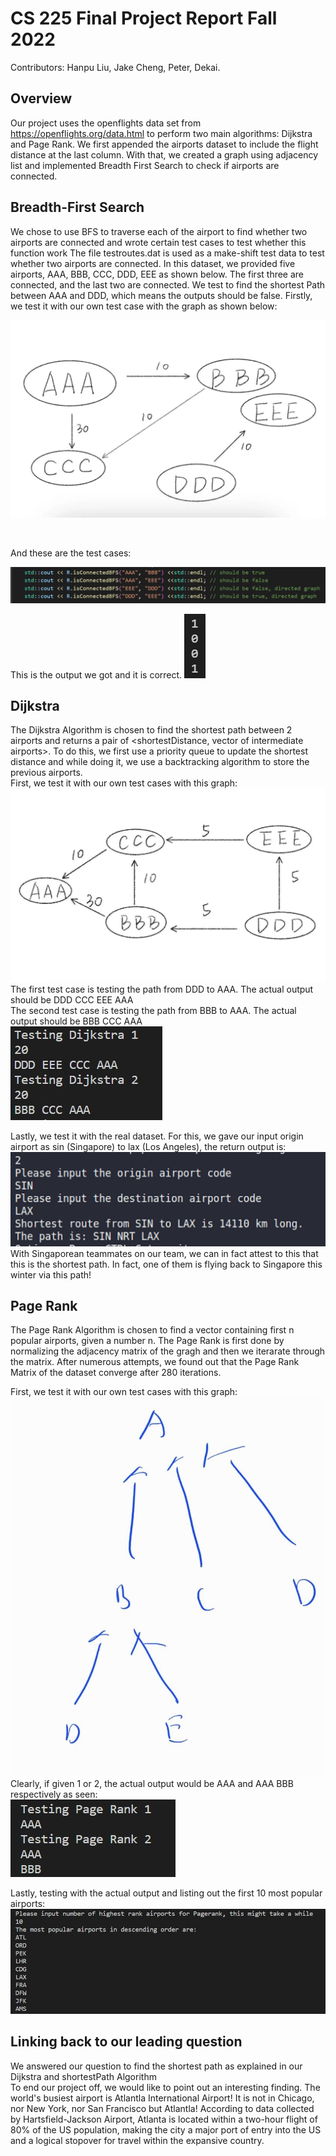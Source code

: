 # CS 225 Final Project Report Fall 2022 
Contributors: Hanpu Liu, Jake Cheng, Peter, Dekai.

## Overview

Our project uses the openflights data set from https://openflights.org/data.html to perform two main algorithms: Dijkstra and Page Rank. We first appended the airports dataset to include the flight distance at the last column. With that, we created a graph using adjacency list and implemented Breadth First Search to check if airports are connected. 


## Breadth-First Search
We chose to use BFS to traverse each of the airport to find whether two airports are connected and wrote certain test cases to test whether this function work
The file testroutes.dat is used as a make-shift test data to test whether two airports are connected. In this dataset, we provided five airports, AAA, BBB, CCC, DDD, EEE as shown below. The first three are connected, and the last two are connected. We test to find the shortest Path between AAA and DDD, which means the outputs should be false. Firstly, we test it with our own test case with the graph as shown below:


![BFS](bfs2.jpg)

<br>


And these are the test cases:

![BFS Full Scale Run](image.png) <br>

This is the output we got and it is correct.
![BFS Full Scale Run](bfs3.jpg) <br>

## Dijkstra
The Dijkstra Algorithm is chosen to find the shortest path between 2 airports and returns a pair of <shortestDistance, vector of intermediate airports>. To do this, we first use a priority queue to update the shortest distance and while doing it, we use a backtracking algorithm to store the previous airports.
<br>
First, we test it with our own test cases with this graph:
<br>
![DIJ](dij2.jpg)
<br>
The first test case is testing the path from DDD to AAA. The actual output should be DDD CCC EEE AAA <br>
The second test case is testing the path from BBB to AAA. The actual output should be BBB CCC AAA <br>
![test DIJ](testdij.jpg) <br>

Lastly, we test it with the real dataset. For this, we gave our input origin airport as sin (Singapore) to lax (Los Angeles), the return output is:
![test DIJ](dij3.jpg) <br>
With Singaporean teammates on our team, we can in fact attest to this that this is the shortest path. In fact, one of them is flying back to Singapore this winter via this path!




## Page Rank
The Page Rank Algorithm is chosen to find a vector containing first n popular airports, given a number n. The Page Rank is first done by normalizing the adjacency matrix of the gragh and then we iterarate through the matrix. After numerous attempts, we found out that the Page Rank Matrix of the dataset converge after 280 iterations.

First, we test it with our own test cases with this graph: <br>
![test pagerank](pagerank.jpg) <br>
Clearly, if given 1 or 2, the actual output would be AAA and AAA BBB respectively as seen: <br>
![test pagerank](pagerank2.jpg) <br>

Lastly, testing with the actual output and listing out the first 10 most popular airports: <br>
![test DIJ](pagerank3.jpg)


## Linking back to our leading question
We answered our question to find the shortest path as explained in our Dijkstra and shortestPath Algorithm <br>
To end our project off, we would like to point out an interesting finding. The world's busiest airport is Atlantla International Airport! It is not in Chicago, nor New York, nor San Francisco but Atlantla! According to data collected by Hartsfield-Jackson Airport, Atlanta is located within a two-hour flight of 80% of the US population, making the city a major port of entry into the US and a logical stopover for travel within the expansive country.

